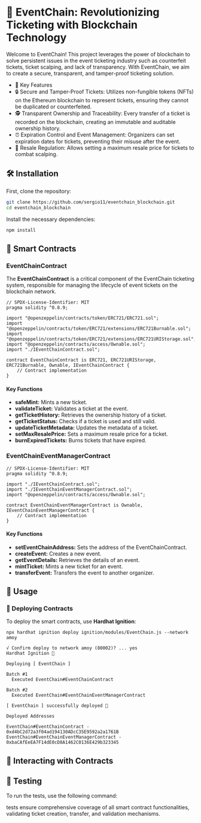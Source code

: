 # 🎫 EventChain: Revolutionizing Ticketing with Blockchain Technology
Welcome to EventChain! This project leverages the power of blockchain to solve persistent issues in the event ticketing industry such as counterfeit tickets, ticket scalping, and lack of transparency. With EventChain, we aim to create a secure, transparent, and tamper-proof ticketing solution.

* 🌟 Key Features
* 🔒 Secure and Tamper-Proof Tickets: Utilizes non-fungible tokens (NFTs) on the Ethereum blockchain to represent tickets, ensuring they cannot be duplicated or counterfeited.
* 🕵️ Transparent Ownership and Traceability: Every transfer of a ticket is recorded on the blockchain, creating an immutable and auditable ownership history.
* ⏰ Expiration Control and Event Management: Organizers can set expiration dates for tickets, preventing their misuse after the event.
* 💸 Resale Regulation: Allows setting a maximum resale price for tickets to combat scalping.

## 🛠️ Installation
First, clone the repository:

```bash
git clone https://github.com/sergio11/eventchain_blockchain.git
cd eventchain_blockchain
```

Install the necessary dependencies:

```bash
npm install
```

## 💼 Smart Contracts

### EventChainContract
The **EventChainContract** is a critical component of the EventChain ticketing system, responsible for managing the lifecycle of event tickets on the blockchain network.

```solidity
// SPDX-License-Identifier: MIT
pragma solidity ^0.8.9;

import "@openzeppelin/contracts/token/ERC721/ERC721.sol";
import "@openzeppelin/contracts/token/ERC721/extensions/ERC721Burnable.sol";
import "@openzeppelin/contracts/token/ERC721/extensions/ERC721URIStorage.sol";
import "@openzeppelin/contracts/access/Ownable.sol";
import "./IEventChainContract.sol";

contract EventChainContract is ERC721, ERC721URIStorage, ERC721Burnable, Ownable, IEventChainContract {
    // Contract implementation
}

```

#### Key Functions

* **safeMint:** Mints a new ticket.
* **validateTicket:** Validates a ticket at the event.
* **getTicketHistory:** Retrieves the ownership history of a ticket.
* **getTicketStatus:** Checks if a ticket is used and still valid.
* **updateTicketMetadata:** Updates the metadata of a ticket.
* **setMaxResalePrice:** Sets a maximum resale price for a ticket.
* **burnExpiredTickets:** Burns tickets that have expired.

### EventChainEventManagerContract

```solidity
// SPDX-License-Identifier: MIT
pragma solidity ^0.8.9;

import "./IEventChainContract.sol";
import "./IEventChainEventManagerContract.sol";
import "@openzeppelin/contracts/access/Ownable.sol";

contract EventChainEventManagerContract is Ownable, IEventChainEventManagerContract {
    // Contract implementation
}

```

#### Key Functions
* **setEventChainAddress:** Sets the address of the EventChainContract.
* **createEvent:** Creates a new event.
* **getEventDetails:** Retrieves the details of an event.
* **mintTicket:** Mints a new ticket for an event.
* **transferEvent:** Transfers the event to another organizer.

## 🚀 Usage

### 📜 Deploying Contracts
To deploy the smart contracts, use **Hardhat Ignition**:

```shell
npx hardhat ignition deploy ignition/modules/EventChain.js --network amoy   
```

```shell
√ Confirm deploy to network amoy (80002)? ... yes
Hardhat Ignition 🚀

Deploying [ EventChain ]

Batch #1
  Executed EventChain#EventChainContract

Batch #2
  Executed EventChain#EventChainEventManagerContract

[ EventChain ] successfully deployed 🚀

Deployed Addresses

EventChain#EventChainContract - 0xd4bC2d72a3f04ad194130ADcC35E9592a2a1761B
EventChain#EventChainEventManagerContract - 0xbaCAfEeEA7F14dE0cD8A1462C0136E429b323345
```

## 🔗 Interacting with Contracts

## 🧪 Testing
To run the tests, use the following command:

tests ensure comprehensive coverage of all smart contract functionalities, validating ticket creation, transfer, and validation mechanisms.




